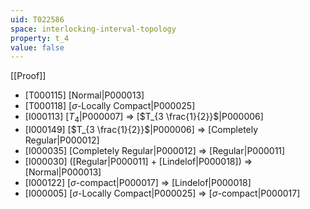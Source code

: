 ```yaml
---
uid: T022586
space: interlocking-interval-topology
property: t_4
value: false
---
```

[[Proof]]

* [T000115] [Normal|P000013]
* [T000118] [$\sigma$-Locally Compact|P000025]
* [I000113] [$T_4$|P000007] => [$T_{3 \frac{1}{2}}$|P000006]
* [I000149] [$T_{3 \frac{1}{2}}$|P000006] => [Completely Regular|P000012]
* [I000035] [Completely Regular|P000012] => [Regular|P000011]
* [I000030] ([Regular|P000011] + [Lindelof|P000018]) => [Normal|P000013]
* [I000122] [$\sigma$-compact|P000017] => [Lindelof|P000018]
* [I000005] [$\sigma$-Locally Compact|P000025] => [$\sigma$-compact|P000017]

